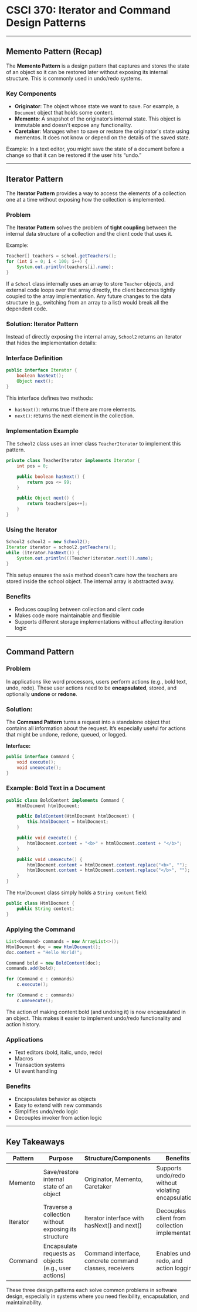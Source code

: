 # CSCI 370: Iterator and Command Design Patterns

---

## Memento Pattern (Recap)

The **Memento Pattern** is a design pattern that captures and stores the state of an object so it can be restored later without exposing its internal structure. This is commonly used in undo/redo systems.

### Key Components

- **Originator**: The object whose state we want to save. For example, a `Document` object that holds some content.
- **Memento**: A snapshot of the originator’s internal state. This object is immutable and doesn't expose any functionality.
- **Caretaker**: Manages when to save or restore the originator's state using mementos. It does not know or depend on the details of the saved state.

Example: In a text editor, you might save the state of a document before a change so that it can be restored if the user hits “undo.”

---

## Iterator Pattern

The **Iterator Pattern** provides a way to access the elements of a collection one at a time without exposing how the collection is implemented.

### Problem

The **Iterator Pattern** solves the problem of **tight coupling** between the internal data structure of a collection and the client code that uses it.

Example:

```java
Teacher[] teachers = school.getTeachers();
for (int i = 0; i < 100; i++) {
    System.out.println(teachers[i].name);
}
```

If a `School` class internally uses an array to store `Teacher` objects, and external code loops over that array directly, the client becomes tightly coupled to the array implementation. Any future changes to the data structure (e.g., switching from an array to a list) would break all the dependent code.

### Solution: Iterator Pattern

Instead of directly exposing the internal array, `School2` returns an iterator that hides the implementation details:

### Interface Definition

```java
public interface Iterator {
    boolean hasNext();
    Object next();
}
```

This interface defines two methods:

- `hasNext()`: returns true if there are more elements.
- `next()`: returns the next element in the collection.

### Implementation Example

The `School2` class uses an inner class `TeacherIterator` to implement this pattern.

```java
private class TeacherIterator implements Iterator {
    int pos = 0;

    public boolean hasNext() {
        return pos <= 99;
    }

    public Object next() {
        return teachers[pos++];
    }
}
```

### Using the Iterator

```java
School2 school2 = new School2();
Iterator iterator = school2.getTeachers();
while (iterator.hasNext()) {
    System.out.println(((Teacher)iterator.next()).name);
}
```

This setup ensures the `main` method doesn't care how the teachers are stored inside the school object. The internal array is abstracted away.

### Benefits

- Reduces coupling between collection and client code
- Makes code more maintainable and flexible
- Supports different storage implementations without affecting iteration logic

---

## Command Pattern

### Problem

In applications like word processors, users perform actions (e.g., bold text, undo, redo). These user actions need to be **encapsulated**, stored, and optionally **undone** or **redone**.

### Solution:

The **Command Pattern** turns a request into a standalone object that contains all information about the request. It’s especially useful for actions that might be undone, redone, queued, or logged.

**Interface:**

```java
public interface Command {
    void execute();
    void unexecute();
}
```

### Example: Bold Text in a Document

```java
public class BoldContent implements Command {
    HtmlDocment htmlDocment;

    public BoldContent(HtmlDocment htmlDocment) {
        this.htmlDocment = htmlDocment;
    }

    public void execute() {
        htmlDocment.content = "<b>" + htmlDocment.content + "</b>";
    }

    public void unexecute() {
        htmlDocment.content = htmlDocment.content.replace("<b>", "");
        htmlDocment.content = htmlDocment.content.replace("</b>", "");
    }
}
```

The `HtmlDocment` class simply holds a `String content` field:

```java
public class HtmlDocment {
    public String content;
}
```

### Applying the Command

```java
List<Command> commands = new ArrayList<>();
HtmlDocment doc = new HtmlDocment();
doc.content = "Hello World!";

Command bold = new BoldContent(doc);
commands.add(bold);

for (Command c : commands)
    c.execute();

for (Command c : commands)
    c.unexecute();
```

The action of making content bold (and undoing it) is now encapsulated in an object. This makes it easier to implement undo/redo functionality and action history.

### Applications

- Text editors (bold, italic, undo, redo)
- Macros
- Transaction systems
- UI event handling

### Benefits

- Encapsulates behavior as objects
- Easy to extend with new commands
- Simplifies undo/redo logic
- Decouples invoker from action logic

---

## Key Takeaways

| Pattern  | Purpose                                              | Structure/Components                                   | Benefits                                           |
| -------- | ---------------------------------------------------- | ------------------------------------------------------ | -------------------------------------------------- |
| Memento  | Save/restore internal state of an object             | Originator, Memento, Caretaker                         | Supports undo/redo without violating encapsulation |
| Iterator | Traverse a collection without exposing its structure | Iterator interface with hasNext() and next()           | Decouples client from collection implementation    |
| Command  | Encapsulate requests as objects (e.g., user actions) | Command interface, concrete command classes, receivers | Enables undo, redo, and action logging             |

These three design patterns each solve common problems in software design, especially in systems where you need flexibility, encapsulation, and maintainability.
